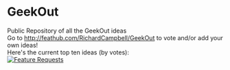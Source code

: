 # GeekOut
Public Repository of all the GeekOut ideas<br>
Go to http://feathub.com/RichardCampbell/GeekOut to vote and/or add your own ideas!<br>
Here's the current top ten ideas (by votes):</br>
[![Feature Requests](http://feathub.com/RichardCampbell/GeekOut?format=svg)](http://feathub.com/RichardCampbell/GeekOut)
